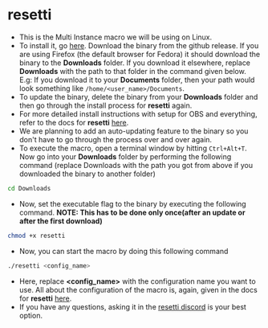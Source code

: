 # resetti

- This is the Multi Instance macro we will be using on Linux.
- To install it, go [here](https://github.com/tesselslate/resetti/releases/latest). Download the binary from the github release. If you are using Firefox (the default browser for Fedora) it should download the binary to the **Downloads** folder. If you download it elsewhere, replace **Downloads** with the path to that folder in the command given below. E.g: If you download it to your **Documents** folder, then your path would look something like `/home/<user_name>/Documents`.
- To update the binary, delete the binary from your **Downloads** folder and then go through the install process for **resetti** again.
- For more detailed install instructions with setup for OBS and everything, refer to the docs for **resetti** [here](https://github.com/tesselslate/resetti).
- We are planning to add an auto-updating feature to the binary so you don't have to go through the process over and over again.
- To execute the macro, open a terminal window by hitting `Ctrl+Alt+T`. Now go into your **Downloads** folder by performing the following command (replace Downloads with the path you got from above if you downloaded the binary to another folder)

```bash
cd Downloads
```

- Now, set the executable flag to the binary by executing the following command. **NOTE: This has to be done only once(after an update or after the first download)**

```bash
chmod +x resetti
```

- Now, you can start the macro by doing this following command

```bash
./resetti <config_name>
```

- Here, replace **<config_name>** with the configuration name you want to use. All about the configuration of the macro is, again, given in the docs for **resetti** [here](https://github.com/tesselslate/resetti/).
- If you have any questions, asking it in the [resetti discord](https://discord.gg/fwZA2VJh7k) is your best option.
